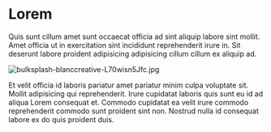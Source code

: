 # Lorem

Quis sunt cillum amet sunt occaecat officia ad sint aliquip labore sint mollit. Amet officia ut in exercitation sint incididunt reprehenderit irure in. Sit deserunt labore proident adipisicing adipisicing cillum cillum ex aliquip ad.

<img class="bordered" src="/_merged_assets/_static/images/bulksplash-blanccreative-L70wisn5Jfc.jpg" alt="bulksplash-blanccreative-L70wisn5Jfc.jpg" />

Et velit officia id laboris pariatur amet pariatur minim culpa voluptate sit. Mollit adipisicing qui reprehenderit. Irure cupidatat laboris quis sunt eu id ad aliqua Lorem consequat et. Commodo cupidatat ea velit irure commodo reprehenderit commodo sunt proident sint non. Nostrud nulla id consequat labore ex do quis proident duis.